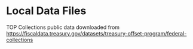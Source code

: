 # Local Data Files
TOP Collections public data downloaded from https://fiscaldata.treasury.gov/datasets/treasury-offset-program/federal-collections
